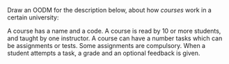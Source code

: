 <panel header="{{ icon_Q }} OO domain model for a course">
<question>

Draw an OODM for the description below, about how <tooltip content="in some universities, these are called _modules_">_courses_</tooltip> work in a certain university:

<div class="indented">

A course has a name and a code. A course is read by 10 or more students, and taught by one instructor. A course can have a number tasks which can be assignments or tests. Some assignments are compulsory. When a student attempts a task, a grade and an optional feedback is given.

</div>

</question>
</panel>
